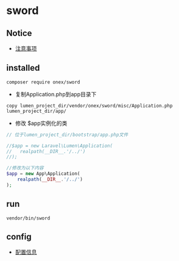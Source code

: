 # sword

## Notice

 - [注意事项](doc/notice.md)

## installed

```shell
composer require onex/sword
```

- 复制Application.php到app目录下

```shell
copy lumen_project_dir/vendor/onex/sword/misc/Application.php lumen_project_dir/app/
```

- 修改 $app实例化的类

```php
// 位于lumen_project_dir/bootstrap/app.php文件

//$app = new Laravel\Lumen\Application(
//   realpath(__DIR__.'/../')
//);

//修改为以下内容
$app = new App\Application(
    realpath(__DIR__.'/../')
);

```

## run

```shell
vendor/bin/sword
```

## config

 - [配置信息](doc/config.md)
